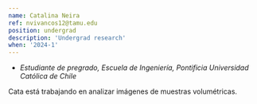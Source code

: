 ```yaml
---
name: Catalina Neira
ref: nvivancos12@tamu.edu
position: undergrad
description: 'Undergrad research'
when: '2024-1'
---
```


- _Estudiante de pregrado, Escuela de Ingeniería, Pontificia Universidad Católica de Chile_

Cata está trabajando en analizar imágenes de muestras volumétricas. 